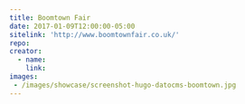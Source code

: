 ```yaml
---
title: Boomtown Fair
date: 2017-01-09T12:00:00-05:00
sitelink: 'http://www.boomtownfair.co.uk/'
repo:
creator:
  - name:
    link:
images:
 - /images/showcase/screenshot-hugo-datocms-boomtown.jpg
---
```

